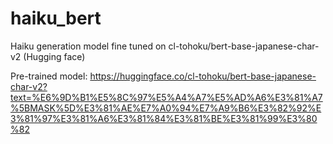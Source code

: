 # haiku_bert
Haiku generation model fine tuned on cl-tohoku/bert-base-japanese-char-v2 (Hugging face)

Pre-trained model: https://huggingface.co/cl-tohoku/bert-base-japanese-char-v2?text=%E6%9D%B1%E5%8C%97%E5%A4%A7%E5%AD%A6%E3%81%A7%5BMASK%5D%E3%81%AE%E7%A0%94%E7%A9%B6%E3%82%92%E3%81%97%E3%81%A6%E3%81%84%E3%81%BE%E3%81%99%E3%80%82

